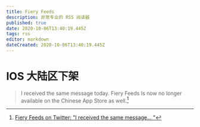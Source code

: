 ```yaml
---
title: Fiery Feeds
description: 非常专业的 RSS 阅读器
published: true
date: 2020-10-06T13:40:19.445Z
tags: rss
editor: markdown
dateCreated: 2020-10-06T13:40:19.445Z
---
```


# IOS 大陆区下架

> I received the same message today. Fiery Feeds Is now no longer available on the Chinese App Store as well.[^1310553289545658369]

[^1310553289545658369]: [Fiery Feeds on Twitter: "I received the same message… "](https://archive.is/cXSo9 "https://twitter.com/FieryFeeds/status/1310553289545658369")
